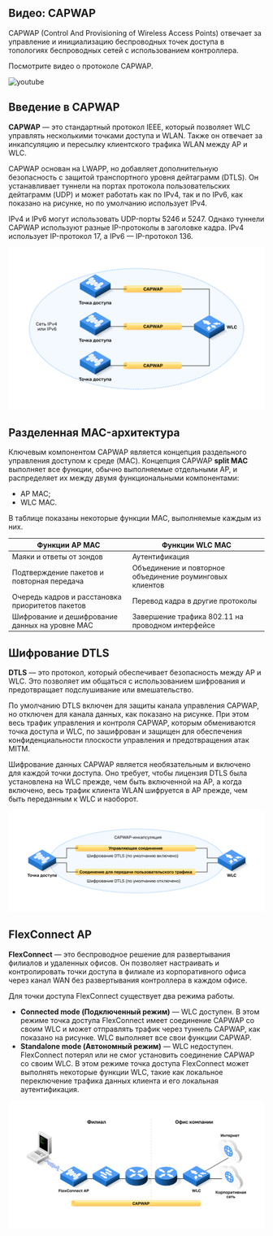 <!-- 12.4.1 -->
## Видео: CAPWAP

CAPWAP (Control And Provisioning of Wireless Access Points) отвечает за управление и инициализацию беспроводных точек доступа в топологиях беспроводных сетей с использованием контроллера.

Посмотрите видео о протоколе CAPWAP.

![youtube](https://www.youtube.com/watch?v=qXXGwkLZ6hI)

<!-- 12.4.2 -->
## Введение в CAPWAP

**CAPWAP** — это стандартный протокол IEEE, который позволяет WLC управлять несколькими точками доступа и WLAN. Также он отвечает за инкапсуляцию и пересылку клиентского трафика WLAN между AP и WLC.

CAPWAP основан на LWAPP, но добавляет дополнительную безопасность с защитой транспортного уровня дейтаграмм (DTLS). Он устанавливает туннели на портах протокола пользовательских дейтаграмм (UDP) и может работать как по IPv4, так и по IPv6, как показано на рисунке, но по умолчанию использует IPv4.

IPv4 и IPv6 могут использовать UDP-порты 5246 и 5247. Однако туннели CAPWAP используют разные IP-протоколы в заголовке кадра. IPv4 использует IP-протокол 17, а IPv6 — IP-протокол 136.

![](./assets/12.4.2.svg)


<!-- 12.4.3 -->
## Разделенная MAC-архитектура

Ключевым компонентом CAPWAP является концепция раздельного управления доступом к среде (MAC). Концепция CAPWAP **split MAC** выполняет все функции, обычно выполняемые отдельными AP, и распределяет их между двумя функциональными компонентами:

* AP MAC;
* WLC MAC.

В таблице показаны некоторые функции MAC, выполняемые каждым из них.

| **Функции AP MAC** | **Функции WLC MAC** |
| --- | --- |
| Маяки и ответы от зондов | Аутентификация |
| Подтверждение пакетов и повторная передача | Объединение и повторное объединение роуминговых клиентов |
| Очередь кадров и расстановка приоритетов пакетов | Перевод кадра в другие протоколы |
| Шифрование и дешифрование данных на уровне MAC | Завершение трафика 802.11 на проводном интерфейсе |

<!-- 12.4.4 -->
## Шифрование DTLS

**DTLS** — это протокол, который обеспечивает безопасность между AP и WLC. Это позволяет им общаться с использованием шифрования и предотвращает подслушивание или вмешательство.

По умолчанию DTLS включен для защиты канала управления CAPWAP, но отключен для канала данных, как показано на рисунке. При этом весь трафик управления и контроля CAPWAP, которым обмениваются точка доступа и WLC, по зашифрован и защищен для обеспечения конфиденциальности плоскости управления и предотвращения атак MITM.

Шифрование данных CAPWAP является необязательным и включено для каждой точки доступа. Оно требует, чтобы лицензия DTLS была установлена на WLC прежде, чем быть включенной на AP, а когда включено, весь трафик клиента WLAN шифруется в AP прежде, чем быть переданным к WLC и наоборот.

![](./assets/12.4.4.svg)


<!-- 12.4.5 -->
## FlexConnect AP

**FlexConnect** — это беспроводное решение для развертывания филиалов и удаленных офисов. Он позволяет настраивать и контролировать точки доступа в филиале из корпоративного офиса через канал WAN без развертывания контроллера в каждом офисе.

Для точки доступа FlexConnect существует два режима работы.

* **Connected mode (Подключенный режим)** — WLC доступен. В этом режиме точка доступа FlexConnect имеет соединение CAPWAP со своим WLC и может отправлять трафик через туннель CAPWAP, как показано на рисунке. WLC выполняет все свои функции CAPWAP.
* **Standalone mode (Автономный режим)** — WLC недоступен. FlexConnect потерял или не смог установить соединение CAPWAP со своим WLC. В этом режиме точка доступа FlexConnect может выполнять некоторые функции WLC, такие как локальное переключение трафика данных клиента и его локальная аутентификация.

![](./assets/12.4.5.svg)


<!-- 12.4.6 -->
<!-- quiz -->
